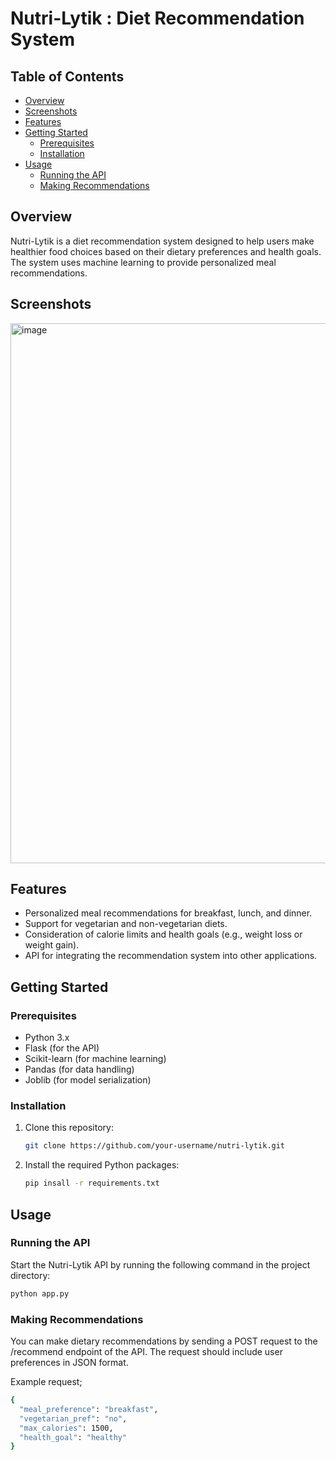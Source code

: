 # Nutri-Lytik : Diet Recommendation System

## Table of Contents
- [Overview](#overview)
- [Screenshots](#screenshots)
- [Features](#features)
- [Getting Started](#getting-started)
  - [Prerequisites](#prerequisites)
  - [Installation](#installation)
- [Usage](#usage)
  - [Running the API](#running-the-api)
  - [Making Recommendations](#making-recommendations)

## Overview

Nutri-Lytik is a diet recommendation system designed to help users make healthier food choices based on their dietary preferences and health goals. The system uses machine learning to provide personalized meal recommendations.

## Screenshots
<img width="864" alt="image" src="https://github.com/VaidikV/NutriLytik-Diet-Recommendation-System/assets/63895478/160df18f-7afb-4788-9e3c-75a7137b6e2c">

## Features

- Personalized meal recommendations for breakfast, lunch, and dinner.
- Support for vegetarian and non-vegetarian diets.
- Consideration of calorie limits and health goals (e.g., weight loss or weight gain).
- API for integrating the recommendation system into other applications.

## Getting Started

### Prerequisites

- Python 3.x
- Flask (for the API)
- Scikit-learn (for machine learning)
- Pandas (for data handling)
- Joblib (for model serialization)

### Installation

1. Clone this repository:
   ```sh
   git clone https://github.com/your-username/nutri-lytik.git

2. Install the required Python packages:
   ```sh
   pip insall -r requirements.txt

## Usage

### Running the API
Start the Nutri-Lytik API by running the following command in the project directory:
```sh
python app.py
```
### Making Recommendations
You can make dietary recommendations by sending a POST request to the /recommend endpoint of the API. The request should include user preferences in JSON format.

Example request;
```sh
{
  "meal_preference": "breakfast",
  "vegetarian_pref": "no",
  "max_calories": 1500,
  "health_goal": "healthy"
}
```
